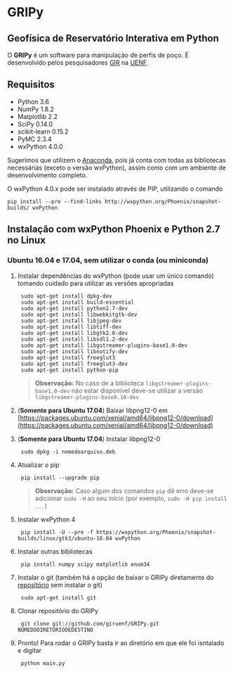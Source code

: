 # GRIPy

## Geofísica de Reservatório Interativa em Python

O **GRIPy** é um software para manipulação de perfis de poço. É desenvolvido pelos pesquisadores [GIR](http://www.giruenf.net/) na [UENF](http://www.uenf.br/).

## Requisitos
* Python 3.6
* NumPy 1.8.2
* Matplotlib 2.2
* SciPy 0.14.0
* scikit-learn 0.15.2
* PyMC 2.3.4
* wxPython 4.0.0

Sugerimos que utilizem o [Anaconda](https://www.continuum.io/downloads), pois já conta com todas as bibliotecas necessárias (exceto o versão wxPython), assim como com um ambiente de desenvolvimento completo.

O wxPython 4.0.x pode ser instalado através de PIP, utilizando o comando

    pip install --pre --find-links http://wxpython.org/Phoenix/snapshot-builds/ wxPython

## Instalação com wxPython Phoenix e Python 2.7 no Linux

### Ubuntu 16.04 e 17.04, sem utilizar o conda (ou miniconda)

1. Instalar dependências do wxPython (pode usar um único comando) tomando cuidado para utilizar as versões apropriadas

        sudo apt-get install dpkg-dev
        sudo apt-get install build-essential
        sudo apt-get install python2.7-dev
        sudo apt-get install libwebkitgtk-dev
        sudo apt-get install libjpeg-dev
        sudo apt-get install libtiff-dev
        sudo apt-get install libgtk2.0-dev
        sudo apt-get install libsdl1.2-dev
        sudo apt-get install libgstreamer-plugins-base1.0-dev
        sudo apt-get install libnotify-dev
        sudo apt-get install freeglut3
        sudo apt-get install freeglut3-dev
        sudo apt-get install python-pip
    
    > **Observação:** No caso de a biblioteca `libgstreamer-plugins-base1.0-dev` não estar disponível deve-se utilizar a versão `libgstreamer-plugins-base0.10-dev`

2. (**Somente para Ubuntu 17.04**) Baixar libpng12-0 em [https://packages.ubuntu.com/xenial/amd64/libpng12-0/download](https://packages.ubuntu.com/xenial/amd64/libpng12-0/download)

3. (**Somente para Ubuntu 17.04**) Instalar libpng12-0

        sudo dpkg -i nomedoarquivo.deb
      
4. Atualizar o pip

        pip install --upgrade pip
    
    > **Observação:** Caso algum dos comandos `pip` dê erro deve-se adicionar `sudo -H` ao seu início (por exemplo, `sudo -H pip install ...`)

5. Instalar wxPython 4

        pip install -U --pre -f https://wxpython.org/Phoenix/snapshot-builds/linux/gtk3/ubuntu-16.04 wxPython

6. Instalar outras bibliotecas

        pip install numpy scipy matplotlib enum34

7. Instalar o git (também há a opção de baixar o GRIPy diretamente do [repositório](https://github.com/giruenf/GRIPy) sem instalar o git)

        sudo apt-get install git

8. Clonar repositório do GRIPy

        git clone git://github.com/giruenf/GRIPy.git NOMEDODIRETORIODEDESTINO

9. Pronto! Para rodar o GRIPy basta ir ao diretório em que ele foi isntalado e digitar

        python main.py
